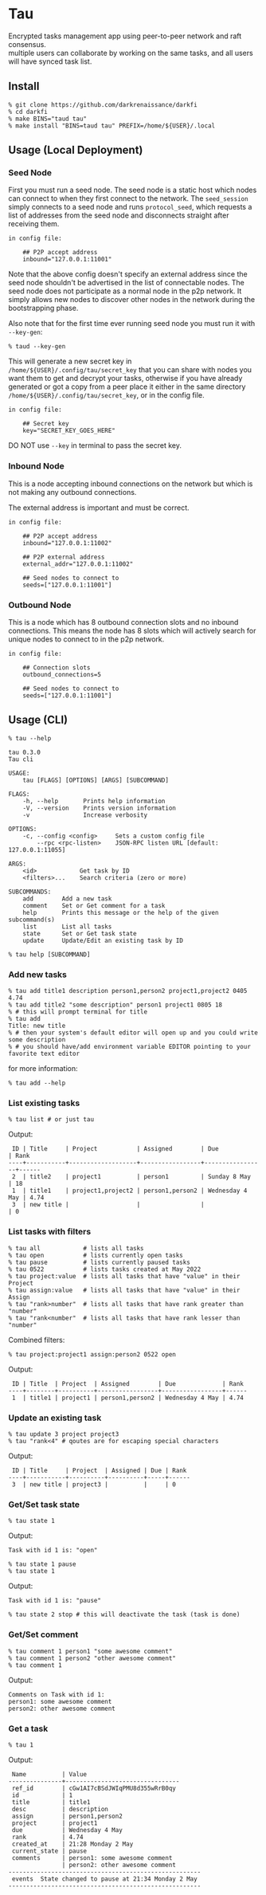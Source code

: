 # Tau

Encrypted tasks management app using peer-to-peer network and raft consensus.  
multiple users can collaborate by working on the same tasks, and all users will have synced task list.


## Install 

```shell
% git clone https://github.com/darkrenaissance/darkfi 
% cd darkfi
% make BINS="taud tau"
% make install "BINS=taud tau" PREFIX=/home/${USER}/.local
```

## Usage (Local Deployment)

### Seed Node

First you must run a seed node. The seed node is a static host which nodes can
connect to when they first connect to the network. The `seed_session` simply
connects to a seed node and runs `protocol_seed`, which requests a list of
addresses from the seed node and disconnects straight after receiving them.

	in config file:

		## P2P accept address
		inbound="127.0.0.1:11001" 

Note that the above config doesn't specify an external address since the
seed node shouldn't be advertised in the list of connectable nodes. The seed
node does not participate as a normal node in the p2p network. It simply allows
new nodes to discover other nodes in the network during the bootstrapping phase.

Also note that for the first time ever running seed node you must run it with 
`--key-gen`:
```shell
% taud --key-gen
```
This will generate a new secret key in `/home/${USER}/.config/tau/secret_key` that 
you can share with nodes you want them to get and decrypt your tasks, otherwise if you
have already generated or got a copy from a peer place it either in the same directory
`/home/${USER}/.config/tau/secret_key`, or in the config file.
	
	in config file:

		## Secret key
		key="SECRET_KEY_GOES_HERE"

DO NOT use `--key` in terminal to pass the secret key.

### Inbound Node

This is a node accepting inbound connections on the network but which is not
making any outbound connections.

The external address is important and must be correct.

	in config file:
		
		## P2P accept address
		inbound="127.0.0.1:11002" 
		
		## P2P external address
		external_addr="127.0.0.1:11002"

		## Seed nodes to connect to 
		seeds=["127.0.0.1:11001"]

### Outbound Node

This is a node which has 8 outbound connection slots and no inbound connections.
This means the node has 8 slots which will actively search for unique nodes to
connect to in the p2p network.

	in config file:

		## Connection slots
		outbound_connections=5

		## Seed nodes to connect to 
		seeds=["127.0.0.1:11001"]

## Usage (CLI)

```shell
% tau --help 
```

	tau 0.3.0
	Tau cli

	USAGE:
		tau [FLAGS] [OPTIONS] [ARGS] [SUBCOMMAND]

	FLAGS:
		-h, --help       Prints help information
		-V, --version    Prints version information
		-v               Increase verbosity

	OPTIONS:
		-c, --config <config>     Sets a custom config file
			--rpc <rpc-listen>    JSON-RPC listen URL [default: 127.0.0.1:11055]

	ARGS:
		<id>            Get task by ID
		<filters>...    Search criteria (zero or more)

	SUBCOMMANDS:
		add        Add a new task
		comment    Set or Get comment for a task
		help       Prints this message or the help of the given subcommand(s)
		list       List all tasks
		state      Set or Get task state
		update     Update/Edit an existing task by ID

```shell
% tau help [SUBCOMMAND]
```

### Add new tasks

```shell
% tau add title1 description person1,person2 project1,project2 0405 4.74
% tau add title2 "some description" person1 project1 0805 18
% # this will prompt terminal for title
% tau add
Title: new title
% # then your system's default editor will open up and you could write some description
% # you should have/add environment variable EDITOR pointing to your favorite text editor
```
for more information:
```shell
% tau add --help
```


### List existing tasks

```shell
% tau list # or just tau
```
Output:
```text
 ID | Title     | Project           | Assigned        | Due             | Rank 
----+-----------+-------------------+-----------------+-----------------+------
 2  | title2    | project1          | person1         | Sunday 8 May    | 18 
 1  | title1    | project1,project2 | person1,person2 | Wednesday 4 May | 4.74 
 3  | new title |                   |                 |                 | 0 
```


### List tasks with filters

```shell
% tau all   		 # lists all tasks
% tau open 			 # lists currently open tasks
% tau pause 		 # lists currently paused tasks
% tau 0522 		 	 # lists tasks created at May 2022
% tau project:value  # lists all tasks that have "value" in their Project
% tau assign:value   # lists all tasks that have "value" in their Assign
% tau "rank>number"  # lists all tasks that have rank greater than "number"
% tau "rank<number"  # lists all tasks that have rank lesser than "number"
```

Combined filters:
```shell
% tau project:project1 assign:person2 0522 open
```
Output:
```text
 ID | Title  | Project  | Assigned        | Due             | Rank 
----+--------+----------+-----------------+-----------------+------
 1  | title1 | project1 | person1,person2 | Wednesday 4 May | 4.74 
```


### Update an existing task

```shell
% tau update 3 project project3 
% tau "rank<4" # qoutes are for escaping special characters
```
Output:
```text
 ID | Title     | Project  | Assigned | Due | Rank 
----+-----------+----------+----------+-----+------
 3  | new title | project3 |          |     | 0 
```


### Get/Set task state

```shell
% tau state 1 
```
Output:
```text
Task with id 1 is: "open"
```

```shell
% tau state 1 pause
% tau state 1 
```
Output:
```text
Task with id 1 is: "pause"
```

```shell
% tau state 2 stop # this will deactivate the task (task is done)
```


### Get/Set comment

```shell
% tau comment 1 person1 "some awesome comment"
% tau comment 1 person2 "other awesome comment"
% tau comment 1
```
Output:
```text
Comments on Task with id 1:
person1: some awesome comment
person2: other awesome comment
```


### Get a task

```shell
% tau 1
```
Output:
```text
 Name          | Value 
---------------+--------------------------------
 ref_id        | cGw1AI7cBSdJWIqPMU8d355wRrB0qy 
 id            | 1 
 title         | title1 
 desc          | description 
 assign        | person1,person2 
 project       | project1 
 due           | Wednesday 4 May 
 rank          | 4.74 
 created_at    | 21:28 Monday 2 May 
 current_state | pause 
 comments      | person1: some awesome comment 
               | person2: other awesome comment 
------------------------------------------------------
 events  State changed to pause at 21:34 Monday 2 May 
------------------------------------------------------
```